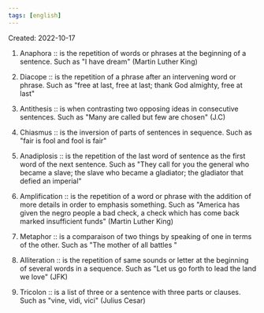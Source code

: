 ```yaml
---
tags: [english] 
---
```

Created: 2022-10-17

 1. Anaphora :: is the repetition of words or phrases at the beginning of a sentence. Such as "I have dream" (Martin Luther King) 
<!--SR:!2023-02-24,81,250-->
 2. Diacope :: is the repetition of a phrase after an intervening word or phrase. Such as "free at last, free at last; thank God almighty, free at last"
<!--SR:!2023-02-07,69,250-->
 3. Antithesis :: is when contrasting two opposing ideas in consecutive sentences. Such as "Many are called but few are chosen" (J.C) 
<!--SR:!2023-02-06,69,250-->
 4. Chiasmus :: is the inversion of parts of sentences in sequence. Such as "fair is fool and fool is fair" 
<!--SR:!2023-02-03,67,250-->
 5. Anadiplosis :: is the repetition of the last word of sentence as the first word of the next sentence. Such as "They call for you the general who became a slave; the slave who became a gladiator; the gladiator that defied an imperial" 
<!--SR:!2023-02-14,73,250-->
 6. Amplification :: is the repetition of a word or phrase with the addition of more details in order to emphasis something. Such as "America has given the negro people a bad check, a check which has come back marked insufficient funds" (Martin Luther King) 
<!--SR:!2023-02-04,68,250-->
 7. Metaphor :: is a comparaison of two things by speaking of one in terms of the other. Such as "The mother of all battles " 
<!--SR:!2023-05-08,122,250-->
 8. Alliteration :: is the repetition of same sounds or letter at the beginning of several words in a sequence. Such as "Let us go forth to lead the land we love" (JFK) 
<!--SR:!2023-03-28,104,270-->
 9. Tricolon :: is a list of three or a sentence with three parts or clauses. Such as "vine, vidi,  vici" (Julius Cesar) 
<!--SR:!2023-01-26,59,250-->